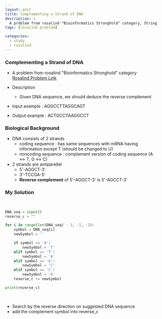 ```yaml
---
layout: post
title: Complementing a Strand of DNA
description: >
  A problem from rosalind "Bioinformatics Stronghold" category, String Algorithm
tags: [rosalind problem]

categories:
  - study
  - rosalind
---
```

### Complementing a Strand of DNA
* A problem from rosalind "Bioinformatics Stronghold" category<br>
[Rosalind Problem Link](https://rosalind.info/problems/revc/)

* Description
  * Given DNA sequence, we should deduce the reverse complement
* Input example : AGGCCTTAGGCAGT
* Output example : ACTGCCTAAGGCCT

### Biological Background
* DNA consists of 2 strands
  * coding sequence : has same sequences with mRNA having information except T (should be changed to U)
  * noncoding sequence : complement version of coding sequence (A ↔ T, G ↔ C)
* 2 strands are antiparellel
  * 5'-AGGCT-3'
  * 3'-TCCGA-5'
  * **Reverse complement** of 5'-AGGCT-3' is 5'-AGCCT-3'

### My Solution
<br>

~~~python
DNA_seq = input()
reverse_c = ""

for i in range(len(DNA_seq) - 1, -1, -1):
    symbol = DNA_seq[i]
    newSymbol = ''

    if symbol == 'A':
        newSymbol = 'T'
    elif symbol == 'T':
        newSymbol = 'A'
    elif symbol == 'G':
        newSymbol = 'C'
    elif symbol == 'C':
        newSymbol = 'G'
    reverse_c += newSymbol

print(reverse_c)
~~~

<br>

* Search by the reverse direction on suggested DNA sequence
* add the complement symbol into reverse_c
